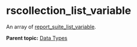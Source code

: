 # rscollection_list_variable

An array of [report_suite_list_variable](r_report_suite_list_variable.md#).

**Parent topic:** [Data Types](../data_types/c_datatypes.md)


